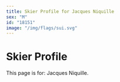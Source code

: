 ```yaml
---
title: Skier Profile for Jacques Niquille
sex: "M"
id: "18151"
image: "/img/flags/sui.svg" 
---
```


# Skier Profile

This page is for: Jacques Niquille.
    